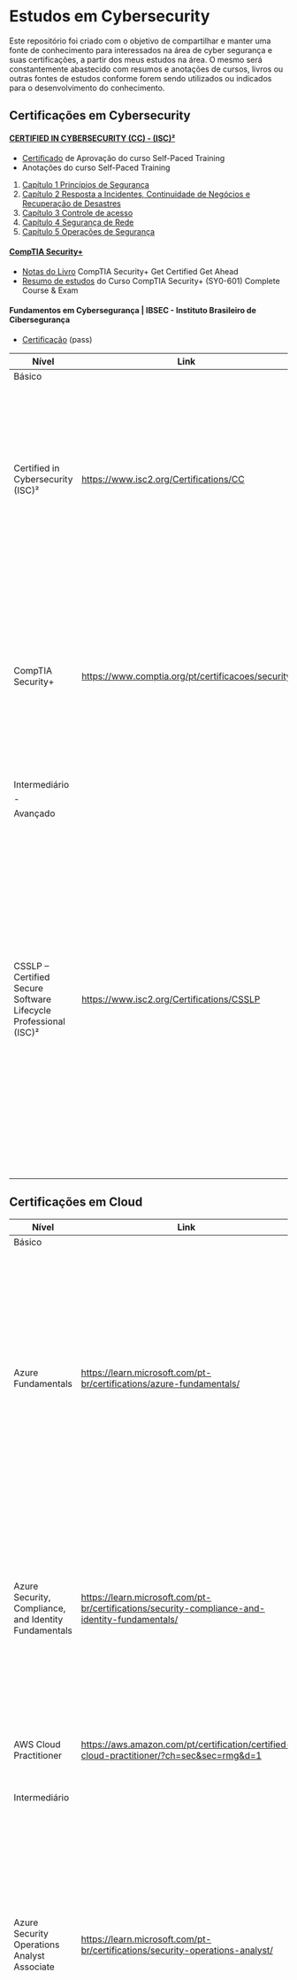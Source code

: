# Estudos em Cybersecurity

Este repositório foi criado com o objetivo de compartilhar e manter uma fonte de conhecimento para interessados na área de cyber segurança e suas certificações, a partir dos meus estudos na área. O mesmo será constantemente abastecido com resumos e anotações de cursos, livros ou outras fontes de estudos conforme forem sendo utilizados ou indicados para o desenvolvimento do conhecimento.

## Certificações em Cybersecurity

#### [CERTIFIED IN CYBERSECURITY (CC) - (ISC)²](https://www.isc2.org/certified-in-cybersecurity?filter=featured&searchRoot=A82B5ABE5FF04271998AE8A4B5D7DEFD)
-  [Certificado](https://github.com/brunoesm07/Cybersecurity_notes_and_summaries/blob/main/Docs/Official%20CC%20Course%20Completion%20Certificate_Official%20(ISC)%C2%B2%20Certified%20in%20Cybersecurity%20(CC)%20Self-Paced%20Training%20-%201M_Soares%20Martins.pdf) de Aprovação do curso Self-Paced Training
- Anotações do curso Self-Paced Training

1. [Capítulo 1 Princípios de Segurança](https://github.com/brunoesm07/Cybersecurity_notes_and_summaries/blob/main/Certifica%C3%A7%C3%B5es_em_Cybersecurity/CERTIFIED%20IN%20CYBERSECURITY%20(CC)%20-%20(ISC)%C2%B2/Cap%C3%ADtulo%201%20Princ%C3%ADpios%20de%20Seguran%C3%A7a.md)
2. [Capítulo 2 Resposta a Incidentes, Continuidade de Negócios e Recuperação de Desastres](https://github.com/brunoesm07/Cybersecurity_notes_and_summaries/blob/main/Certifica%C3%A7%C3%B5es_em_Cybersecurity/CERTIFIED%20IN%20CYBERSECURITY%20(CC)%20-%20(ISC)%C2%B2/Cap%C3%ADtulo%202%20Resposta%20a%20Incidentes%2C%20Continuidade%20de%20Neg%C3%B3cios%20e%20Recupera%C3%A7%C3%A3o%20de%20Desastres.md)
3. [Capítulo 3 Controle de acesso](https://github.com/brunoesm07/Cybersecurity_notes_and_summaries/blob/main/Certifica%C3%A7%C3%B5es_em_Cybersecurity/CERTIFIED%20IN%20CYBERSECURITY%20(CC)%20-%20(ISC)%C2%B2/Cap%C3%ADtulo%203%20Controle%20de%20acesso.md)
4. [Capítulo 4 Segurança de Rede](https://github.com/brunoesm07/Cybersecurity_notes_and_summaries/blob/main/Certifica%C3%A7%C3%B5es_em_Cybersecurity/CERTIFIED%20IN%20CYBERSECURITY%20(CC)%20-%20(ISC)%C2%B2/Cap%C3%ADtulo%204%20Seguran%C3%A7a%20de%20Rede.md)
5. [Capítulo 5 Operações de Segurança](https://github.com/brunoesm07/Cybersecurity_notes_and_summaries/blob/main/Certifica%C3%A7%C3%B5es_em_Cybersecurity/CERTIFIED%20IN%20CYBERSECURITY%20(CC)%20-%20(ISC)%C2%B2/Cap%C3%ADtulo%205%20Opera%C3%A7%C3%B5es%20de%20Seguran%C3%A7a.md)

#### [CompTIA Security+](https://www.comptia.org/certifications/security)
* [Notas do Livro](https://github.com/brunoesm07/Cybersecurity_notes_and_summaries/blob/main/Certifica%C3%A7%C3%B5es_em_Cybersecurity/CompTIA%20Security%20%2B/Livro%20Get%20Certified%20Get%20Ahead%20SY0-601%20StudyGuide%20English%20Edition/CompTIA%20Security%2B%20Get%20Certified%20Get%20Ahead.md) CompTIA Security+ Get Certified Get Ahead
* [Resumo de estudos](https://github.com/brunoesm07/Cybersecurity_notes_and_summaries/blob/main/Certifica%C3%A7%C3%B5es_em_Cybersecurity/CompTIA%20Security%20%2B/Curso%20CompTIA%20Security%2B%20(SY0-601)%20Complete%20Course%20%26%20Exam.md) do Curso CompTIA Security+ (SY0-601) Complete Course & Exam

#### Fundamentos em Cybersegurança | IBSEC - Instituto Brasileiro de Cibersegurança
- [Certificação](https://github.com/brunoesm07/Cybersecurity_notes_and_summaries/blob/main/Docs/certificate%20IBSEC%20Fundamentos%20em%20Ciberseguran%C3%A7a.pdf) (pass)

|  Nível  | Link | Conteúdo |
| ------------- | ------------- | ---------- |
|  Básico |  |  |
| Certified in Cybersecurity (ISC)² | https://www.isc2.org/Certifications/CC | Dê o primeiro passo para uma carreira em cybersecurity e obtenha a certificação em segurança cibernética do (ISC)² , a organização profissional líder mundial em segurança cibernética conhecida pelo CISSP |
| CompTIA Security+ | https://www.comptia.org/pt/certificacoes/security | CompTIA Security + é uma certificação global que valida as habilidades básicas necessárias para desempenhar as funções básicas de segurança e buscar uma carreira em segurança de TI |
| Intermediário |  |  |
| - |  |
| Avançado |  |  |
| CSSLP – Certified Secure Software Lifecycle Professional (ISC)² | https://www.isc2.org/Certifications/CSSLP | A certificação CSSLP reconhece as principais habilidades de segurança de aplicativos. Ele mostra aos empregadores e colegas que você possui as habilidades técnicas avançadas e o conhecimento necessário para autenticação, autorização e auditoria em todo o SDLC usando as melhores práticas, políticas e procedimentos estabelecidos pelos especialistas em segurança cibernética do (ISC)². |

## Certificações em Cloud

|  Nível  | Link | Conteúdo |
| ------------- | ------------- | ---------- |
|  Básico |  |  |
| Azure Fundamentals | https://learn.microsoft.com/pt-br/certifications/azure-fundamentals/ | A certificação valida seu conhecimento básico sobre serviços de nuvem e como esses serviços são fornecidos com o Azure. Os candidatos devem demonstrar um conhecimento básico nos conceitos de nuvem, bem como serviços, cargas de trabalho, segurança, privacidade, preços e suporte do Azure. |
| Azure Security, Compliance, and Identity Fundamentals | https://learn.microsoft.com/pt-br/certifications/security-compliance-and-identity-fundamentals/ | Essa certificação de conceitos básicos poderá servir como um ponto de partida se você estiver interessado em avançar para certificações baseadas em função em operações de segurança, gerenciamento de identidades e acesso e proteção de informações. |
| AWS Cloud Practitioner | https://aws.amazon.com/pt/certification/certified-cloud-practitioner/?ch=sec&sec=rmg&d=1 | Certificação baseada em conhecimento para compreensão básica da Nuvem AWS.  
| Intermediário |  |  |
| Azure Security Operations Analyst Associate | https://learn.microsoft.com/pt-br/certifications/security-operations-analyst/ | As responsabilidades incluem o gerenciamento, o monitoramento e a resposta às ameaças por meio de uma variedade de soluções de segurança no ambiente. A função investiga, responde e busca ameaças usando o Microsoft Sentinel, o Microsoft Defender para Nuvem, o Microsoft 365 Defender e produtos de segurança de terceiros.
| Azure Identity and Access Administrator Associate | https://learn.microsoft.com/pt-br/certifications/identity-and-access-administrator/ | O administrador de identidades e acesso da Microsoft projeta, implementa e opera os sistemas de gerenciamento de identidades e acesso de uma organização usando o Microsoft Azure AD (Azure Active Directory), parte do Microsoft Entra. Eles configuram e gerenciam a autenticação e a autorização de identidades para usuários, dispositivos, recursos do Azure e aplicativos. |
| AWS Certified DevOps Engineer – Professional | https://aws.amazon.com/pt/certification/certified-devops-engineer-professional/?ch=sec&sec=rmg&d=1 | O AWS Certified DevOps Engineer - Professional demonstra a experiência técnica de indivíduos em relação ao provisionamento, operação e gerenciamento de sistemas de aplicações distribuídas na plataforma da AWS |
| Avançado |  |  |
| Azure DevOps Engineer Expert | https://learn.microsoft.com/pt-br/certifications/devops-engineer/ | Os candidatos a essa certificação precisam ter experiência em administração e desenvolvimento no Azure, com habilidades avançadas em pelo menos uma dessas áreas. Eles devem estar familiarizados com o Azure DevOps e o GitHub.|
| AWS Certified Security - Specialty |  https://aws.amazon.com/pt/certification/certified-security-specialty/?ch=sec&sec=rmg&d=1 | Esta credencial ajuda as organizações a identificar e desenvolver talentos com habilidades cruciais para a implementação de iniciativas na nuvem. Obter a AWS Certified Security – Specialty valida a experiência em segurança de dados e workloads na Nuvem AWS. |


## Certificações em Linux

|  Nível  | Link | Conteúdo |
| ------------- | ------------- | ---------- |
|  Básico |  |  |
| LPIC-1 | https://www.lpi.org/our-certifications/lpic-1-overview | LPIC-1 é a primeira certificação no programa de certificação profissional Linux de vários níveis do Linux Professional Institute (LPI). O LPIC-1 validará a capacidade do candidato de executar tarefas de manutenção na linha de comando, instalar e configurar um computador com Linux e configurar redes básicas. |
| Intermediário |  |  |
| .  |  |  |
| Avançado |   |  |
| LPIC-3 | https://www.lpi.org/our-certifications/lpic-3-303-overview | A certificação LPIC-3 Security cobre a administração de sistemas Linux em toda a empresa com ênfase em segurança. |


## Livros
#### [CompTIA Security+ Get Certified Get Ahead: SY0-601 StudyGuide (English Edition)](https://www.amazon.com.br/gp/product/B09237T9ZB/ref=ppx_yo_dt_b_d_asin_title_o03?ie=UTF8&psc=1)

#### [Técnicas de Invasão: Aprenda as técnicas usadas por hackers em invasões reais](https://www.amazon.com.br/gp/product/B08255WXST/ref=ppx_yo_dt_b_d_asin_title_o01?ie=UTF8&psc=1)
* [Notas do livro](https://github.com/brunoesm07/Cybersecurity_notes_and_summaries/blob/main/Livros_CyberSeguran%C3%A7a/T%C3%A9cnicas%20de%20Invas%C3%A3o%20Aprenda%20as%20t%C3%A9cnicas%20usadas%20por%20hackers%20em%20invas%C3%B5es%20reais.md)
 Técnicas de Invasão Aprenda as técnicas usadas por hackers em invasões reais

#### [Introdução ao Pentest](https://www.amazon.com.br/Introdu%C3%A7%C3%A3o-ao-Pentest-Daniel-Moreno/dp/8575228072/ref=asc_df_8575228072/?tag=googleshopp00-20&linkCode=df0&hvadid=379773616949&hvpos=&hvnetw=g&hvrand=5687880631850878690&hvpone=&hvptwo=&hvqmt=&hvdev=c&hvdvcmdl=&hvlocint=&hvlocphy=9100814&hvtargid=pla-850530960141&psc=1)
 
## Cursos
#### [EC-Council](https://www.eccouncil.org/)
* [Anotações](https://github.com/brunoesm07/Cybersecurity_notes_and_summaries/blob/main/Cursos/Curso%20EC-Council%20Essentials%20-%20codered/Ethical%20Hacking%20Essentials%20(EHE).md) do curso Ethical Hacking Essentials (EHE)

#### [Security Blue Team](https://securityblue.team/)
* [Anotações](https://github.com/brunoesm07/Cybersecurity_notes_and_summaries/blob/main/Cursos/Cursos_Security_Blue%20Team/Introduction%20to%20Network%20Analysis.md) do curso Introduction to Network Analysis

#### [AttackIQ Academy](https://www.academy.attackiq.com/)
* [Anotações](https://github.com/brunoesm07/Cybersecurity_notes_and_summaries/blob/main/Cursos/Cursos%20AttackIQ/Foundations%20of%20Operationalizing%20MITRE%20ATT%26CK.md) do curso Foundations of Operationalizing MITRE ATT&CK

#### [CompTIA Security+ (SY0-601) Complete Course & Exam](https://www.udemy.com/course/securityplus/)

#### CISCO
- [Anotações](https://github.com/brunoesm07/Cybersecurity_notes_and_summaries/blob/ca0ba63260833392ed91abc98e5a576c8c83c1e6/Cursos/CISCO/Cybersecurity%20Essentials%20-%20CISCO.md) do curso Cybersecurity Essentials
- [Anotações](https://github.com/brunoesm07/Cybersecurity_notes_and_summaries/blob/main/Cursos/CISCO/CCNA1%20-%20Redes%20de%20Computadores.md) do curso CCNA1 Redes de Computadores

#### UNIVESP
###### [Curso Segurança da Informação](https://youtube.com/playlist?list=PLxI8Can9yAHenoHipBXp9XuJY4BBxBUPQ)
- [Anotações](https://github.com/brunoesm07/Cybersecurity_notes_and_summaries/blob/main/Cursos/Cursos%20UNIVESP%20(Youtube)%20Eng.%20de%20Computa%C3%A7%C3%A3o/Seguran%C3%A7a%20da%20Informa%C3%A7%C3%A3o.md) Curso Segurança da Informação - Engenharia da Computação

###### [Curso Redes de Computadores](https://www.youtube.com/playlist?list=PLxI8Can9yAHc-_dZ6nsfoon08i2-4OvEk)
- [Anotações](https://github.com/brunoesm07/Cybersecurity_notes_and_summaries/blob/main/Cursos/Cursos%20UNIVESP%20(Youtube)%20Eng.%20de%20Computa%C3%A7%C3%A3o/Redes%20de%20Computadores.md) Curso Redes de Computadores - Engenharia de Computação

#### Nano Courses FIAP
- [Anotações](https://github.com/brunoesm07/Cybersecurity_notes_and_summaries/blob/main/Cursos/Nano%20Courses%20FIAP/Cybersecurity.md) do Curso Cybersecurity

## Treinamentos

#### Phishing Email Analysis
- [Anotações](https://github.com/brunoesm07/Cybersecurity_notes_and_summaries/blob/main/Security%20Analyst%20(treinamentos)/Phishing%20Email%20Analysis.md) do treinamento de Análise de Email de Phishing

#### Network Fundamentals
- [Anotações](https://github.com/brunoesm07/Cybersecurity_notes_and_summaries/blob/main/Security%20Analyst%20(treinamentos)/Network%20Fundamentals.md) do treinamento Fundamentos de Rede

## Questionário

- [Questionário de Cybersecurity](https://github.com/brunoesm07/Cybersecurity_notes_and_summaries/blob/main/Question%C3%A1rios/Question%C3%A1rio%20de%20Cybersecurity.md) (Preparatório entrevista de emprego)
